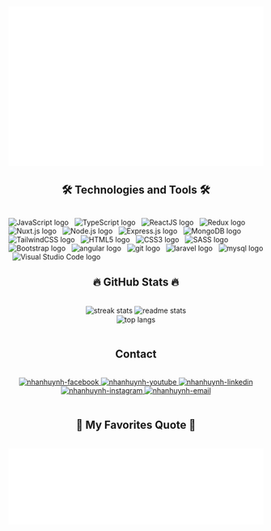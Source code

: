 <!-- NhanHuynh -->
<a href="#" target="_blank">
  <img src="svg/nhanhuynh.svg" width="1200" alt="Portfolio Huynh Thien Nhan" />
</a>

<h2 align="center">🛠 Technologies and Tools 🛠</h2>
<br>
<!-- https://simpleicons.org/ -->
<span><img src="https://img.shields.io/badge/JavaScript-282C34?logo=javascript&logoColor=F7DF1E" alt="JavaScript logo" title="JavaScript" height="25" /></span>
&nbsp;
<span><img src="https://img.shields.io/badge/TypeScript-282C34?logo=typescript&logoColor=3178C6" alt="TypeScript logo" title="TypeScript" height="25" /></span>
&nbsp;
<span><img src="https://img.shields.io/badge/ReactJS-282C34?logo=react&logoColor=61DAFB" alt="ReactJS logo" title="ReactJS" height="25" /></span>
&nbsp;
<span><img src="https://img.shields.io/badge/Redux-282C34?logo=redux&logoColor=764ABC" alt="Redux logo" title="Redux" height="25" /></span>
&nbsp;
<span><img src="https://img.shields.io/badge/Nuxt.js-282C34?logo=nuxt.js&logoColor=4FC08D" alt="Nuxt.js logo" title="Nuxt.js" height="25" /></span>
&nbsp;
<span><img src="https://img.shields.io/badge/Node.js-282C34?logo=node.js&logoColor=00F200" alt="Node.js logo" title="Node.js" height="25" /></span>
&nbsp;
<span><img src="https://img.shields.io/badge/Express-282C34?logo=express&logoColor=FFFFFF" alt="Express.js logo" title="Express.js" height="25" /></span>
&nbsp;
<span><img src="https://img.shields.io/badge/MongoDB-282C34?logo=mongodb&logoColor=47A248" alt="MongoDB logo" title="MongoDB" height="25" /></span>
&nbsp;
<span><img src="https://img.shields.io/badge/Tailwind%20CSS-282C34?logo=tailwind-css&logoColor=38B2AC" alt="TailwindCSS logo" title="TailwindCSS" height="25" /></span>
&nbsp;
<span><img src="https://img.shields.io/badge/HTML5-282C34?logo=html5&logoColor=E34F26" alt="HTML5 logo" title="HTML5" height="25" /></span>
&nbsp;
<span><img src="https://img.shields.io/badge/CSS3-282C34?logo=css3&logoColor=1572B6" alt="CSS3 logo" title="CSS3" height="25" /></span>
&nbsp;
<span><img src="https://img.shields.io/badge/Sass-282C34?logo=sass&logoColor=CC6699" alt="SASS logo" title="SASS" height="25" /></span>
&nbsp;
<span><img src="https://img.shields.io/badge/Bootstrap-282C34?logo=bootstrap&logoColor=7952B3" alt="Bootstrap logo" title="Bootstrap" height="25" /></span>
&nbsp;
<span><img src="https://img.shields.io/badge/Angular-282C34?logo=angular&logoColor=DD0031" alt="angular logo" title="angular" height="25" /></span>
&nbsp;
<span><img src="https://img.shields.io/badge/git-282C34?logo=git&logoColor=F05032" alt="git logo" title="git" height="25" /></span>
&nbsp;
<span><img src="https://img.shields.io/badge/Laravel-282C34?logo=laravel&logoColor=FF2D20" alt="laravel logo" title="laravel" height="25" /></span>
&nbsp;
<span><img src="https://img.shields.io/badge/MySQL-282C34?logo=mysql&logoColor=4479A1" alt="mysql logo" title="mysql" height="25" /></span>
&nbsp;
<span><img src="https://img.shields.io/badge/VS%20Code-282C34?logo=visual-studio-code&logoColor=007ACC" alt="Visual Studio Code logo" title="Visual Studio Code" height="25" /></span>
&nbsp;

<br>

<h2 align="center">🔥 GitHub Stats 🔥</h2>
<!-- https://github.com/anuraghazra/github-readme-stats -->
<br>
<div align=center>
   <img width=390 src="https://readme-start-htnhan-dev.vercel.app/?username=htnhan-dev&count_private=true&theme=react&border_radius=10" alt="streak stats"/>
  <img width=390 src="https://readme-start-htnhan-dev.vercel.app/api?username=htnhan-dev&count_private=true&show_icons=true&theme=react&rank_icon=github&border_radius=10" alt="readme stats" />
  <br/>
   <img width=325 align="center" src="https://readme-start-htnhan-dev.vercel.app/api/top-langs/?username=htnhan-dev&hide=HTML&langs_count=8&layout=compact&theme=react&border_radius=10&size_weight=0.5&count_weight=0.5&exclude_repo=github-readme-stats" alt="top langs" />
</div>



<br>

<h2 align="center">Contact</h2>
<br>
<!-- https://icons8.com -->
<div align="center">
  <a href="https://www.facebook.com/Kai3110.Kai" target="blank">
    <img src="https://img.icons8.com/bubbles/100/000000/facebook-new.png" alt="nhanhuynh-facebook" />
  </a>
  <a href="https://www.youtube.com/channel/UCGepTGAfNX83rRKp-r-iJ1w" target="blank">
    <img src="https://img.icons8.com/bubbles/100/000000/youtube-squared.png" alt="nhanhuynh-youtube" />
  </a>
  <a href="https://www.linkedin.com/in/nhanhuynh" target="blank">
    <img src="https://img.icons8.com/bubbles/100/000000/linkedin.png" alt="nhanhuynh-linkedin" />
  </a>
  <a href="https://instagram.com/kaitina3116" target="blank">
    <img src="https://img.icons8.com/bubbles/100/000000/instagram.png" alt="nhanhuynh-instagram" />
  </a>
  <a href="mailto:nhanhuynh495@gmail.com" target="top">
    <img src="https://img.icons8.com/bubbles/100/000000/apple-mail.png" alt="nhanhuynh-email" />
  </a>
</div>

<br>

<h2 align="center">📑 My Favorites Quote 📑</h2>
<br>
<a href="#" target="_blank">
  <img src="svg/nhanhuynh-quotes.svg" width="846" height="150" alt="Portfolio Huynh Thien Nhan" />
</a>
